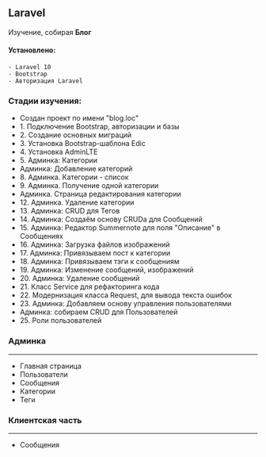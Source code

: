 ## Laravel

Изучение, собирая **Блог**

#### Установлено:
    - Laravel 10
    - Bootstrap
    - Авторизация Laravel

### Стадии изучения:
<ul>
    <li>Создан проект по имени "blog.loc"</li>
    <li>1. Подключение Bootstrap, авторизации и базы</li>
    <li>2. Создание основных миграций</li>
    <li>3. Установка Bootstrap-шаблона Edic</li>
    <li>4. Установка AdminLTE</li>
    <li>5. Админка: Категории</li>
    <li>Админка: Добавление категорий</li>
    <li>8. Админка. Категории - список</li>
    <li>9. Админка. Получение одной категории</li>
    <li>Админка. Страница редактирования категории</li>
    <li>12. Админка. Удаление категории</li>
    <li>13. Админка: CRUD для Тегов</li>
    <li>14. Админка: Создаём основу CRUDа для Сообщений</li>
    <li>15. Админка: Редактор Summernote для поля "Описание" в Сообщениях</li>
    <li>16. Админка: Загрузка файлов изображений</li>
    <li>17. Админка: Привязываем пост к категории</li>
    <li>18. Админка: Привязываем тэги к сообщениям</li>
    <li>19. Админка: Изменение сообщений, изображений</li>
    <li>20. Админка: Удаление сообщений</li>
    <li>21. Класс Service для рефакторинга кода</li>
    <li>22. Модернизация класса Request, для вывода текста ошибок</li>
    <li>23. Админка: Добавляем основу управления пользователями</li>
    <li>Админка: собираем CRUD для Пользователей</li>
    <li>25. Роли пользователей</li>
</ul>

<h3>Админка</h3>
<hr>
<ul>
    <li>Главная страница</li>
    <li>Пользователи</li>
    <li>Сообщения</li>
    <li>Категории</li>
    <li>Теги</li>
</ul>

<h3>Клиентская часть</h3>
<hr>
<ul>
    <li>Сообщения</li>
</ul>
